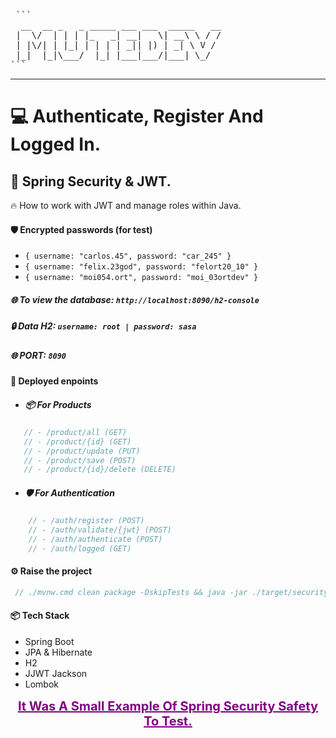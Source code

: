 <pre> ```
  __  __ _   _ _____ ___ ___  _____   __
 |  \/  | | | |_   _| __|   \| __\ \ / /
 | |\/| | |_| | | | | _|| |) | _| \ V / 
 |_|  |_|\___/  |_| |___|___/|___| \_/
```
</pre>
---
# 💻 Authenticate, Register And Logged In.
## 🚀 Spring Security & JWT.

<p>
🔥 How to work with JWT and manage roles within Java.
</p>

#### 🛡️ Encrypted passwords (for test)
 - `{ username: "carlos.45", password: "car_245" }`
 - `{ username: "felix.23god", password: "felort20_10" }`
 - `{ username: "moi054.ort", password: "moi_03ortdev" }`

##### 🌐 To view the database: `http://localhost:8090/h2-console`
##### 🔒 Data H2:  `username: root | password: sasa`
##### 🌐 PORT: `8090`

#### 🧾 Deployed enpoints 
  - ##### 📦 For Products
```java
   // - /product/all (GET)
   // - /product/{id} (GET)
   // - /product/update (PUT)
   // - /product/save (POST)
   // - /product/{id}/delete (DELETE)
```  
  - ##### 🛡️ ️️For Authentication
```java
    // - /auth/register (POST)
    // - /auth/validate/{jwt} (POST)
    // - /auth/authenticate (POST)
    // - /auth/logged (GET)
```

#### ⚙️ Raise the project
```java
 // ./mvnw.cmd clean package -DskipTests && java -jar ./target/security-0.0.1-SNAPSHOT.jar
```

#### 📦 Tech Stack

- Spring Boot
- JPA & Hibernate
- H2 
- JJWT Jackson
- Lombok

<div style="font-weight: 700; margin: 15px 0; text-align: center; font-size: 20px; color: purple; text-decoration: underline;">
    It Was A Small Example Of Spring Security Safety To Test.
</div>

